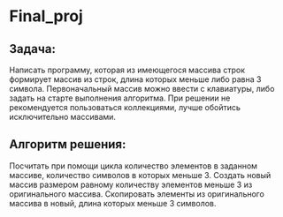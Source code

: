 # Final_proj
## Задача:

Написать программу, которая из имеющегося массива строк формирует массив из строк, длина которых меньше либо равна 3 символа. Первоначальный массив можно ввести с клавиатуры, либо задать на старте выполнения алгоритма. При решении не рекомендуется пользоваться коллекциями, лучше обойтись исключительно массивами.

## Алгоритм решения:

Посчитать при помощи цикла количество элементов в заданном массиве, количество символов в которых меньше 3.
Создать новый массив размером равному количеству элементов меньше 3 из оригинального массива.
Скопировать элементы из оригинального массива в новый, длина которых меньше 3 символов.
